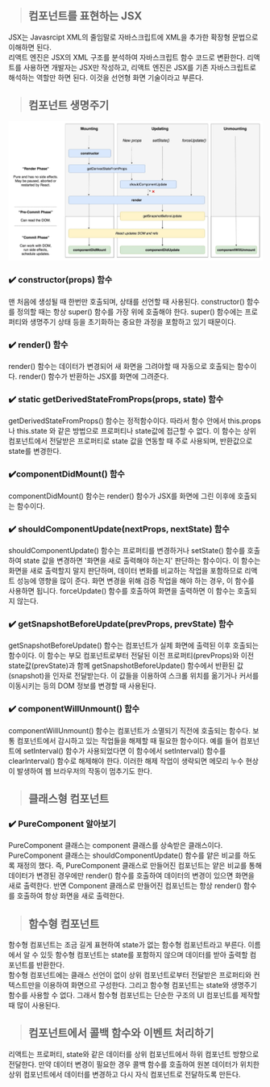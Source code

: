 > ## 컴포넌트를 표현하는 JSX
    
JSX는 Javasrcipt XML의 줄임말로 자바스크립트에 XML을 추가한 확장형 문법으로 이해하면 된다. <br/>
리액트 엔진은 JSX의 XML 구조를 분석하여 자바스크립트 함수 코드로 변환한다.
리액트를 사용하면 개발자는 JSX만 작성하고, 리액트 엔진은 JSX를 기존 자바스크립트로 해석하는 역할만 하면 된다. 이것을 선언형 화면 기술이라고 부른다.

> ## 컴포넌트 생명주기

![Alt text](./img/lifecycle.png)

### ✔️ constructor(props) 함수
맨 처음에 생성될 때 한번만 호출되며, 상태를 선언할 때 사용된다.
constructor() 함수를 정의할 때는 항상 super() 함수를 가장 위에 호출해야 한다.
super() 함수에는 프로퍼티와 생명주기 상태 등을 초기화하는 중요한 과정을 포함하고 있기 때문이다.

### ✔️ render() 함수
render() 함수는 데이터가 변경되어 새 화면을 그려야할 때 자동으로 호출되는 함수이다. 
render() 함수가 반환하는 JSX를 화면에 그려준다.

### ✔️ static getDerivedStateFromProps(props, state) 함수
getDerivedStateFromProps() 함수는 정적함수이다. 따라서 함수 안에서 this.props나 this.state 와 같은 방법으로 프로퍼티나 state값에 접근할 수 없다. 이 함수는 상위 컴포넌트에서 전달받은 프로퍼티로 state 값을 연동할 때 주로 사용되며, 반환값으로 state를 변경한다.

### ✔️componentDidMount() 함수
componentDidMount() 함수는 render() 함수가 JSX를 화면에 그린 이후에 호출되는 함수이다. 

### ✔️ shouldComponentUpdate(nextProps, nextState) 함수
shouldComponentUpdate() 함수는 프로퍼티를 변경하거나 setState() 함수를 호출하여 state 값을 변경하면 '화면을 새로 출력해야 하는지' 판단하는 함수이다.
이 함수는 화면을 새로 출력할지 말지 판단하며, 데이터 변화를 비교하는 작업을 포함하므로 리액트 성능에 영향을 많이 준다. 화면 변경을 위해 검증 작업을 해야 하는 경우, 이 함수를 사용하면 됩니다. forceUpdate() 함수를 호출하여 화면을 출력하면 이 함수는 호출되지 않는다.

### ✔️ getSnapshotBeforeUpdate(prevProps, prevState) 함수
getSnapshotBeforeUpdate() 함수는 컴포넌트가 실제 화면에 출력된 이후 호출되는 함수이다. 이 함수는 부모 컴포넌트로부터 전달된 이전 프로퍼티(prevProps)와 이전 state값(prevState)과 함께 getSnapshotBeforeUpdate() 함수에서 반환된 값(snapshot)을 인자로 전달받는다. 이 값들을 이용하여 스크롤 위치를 옮기거나 커서를 이동시키는 등의 DOM 정보를 변경할 때 사용된다.

### ✔️ componentWillUnmount() 함수
componentWillUnmount() 함수는 컴포넌트가 소멸되기 직전에 호출되는 함수다. 보통 컴포넌트에서 감시하고 있는 작업들을 해제할 때 필요한 함수이다. 예를 들어 컴포넌트에 setInterval() 함수가 사용되었다면 이 함수에서 setInterval() 함수를 clearInterval() 함수로 해제해야 한다. 이러한 해제 작업이 생략되면 메모리 누수 현상이 발생하여 웹 브라우저의 작동이 멈추기도 한다.

> ## 클래스형 컴포넌트

### ✔️ PureComponent 알아보기
PureComponent 클래스는 component 클래스를 상속받은 클래스이다. PureComponent 클래스는 shouldComponentUpdate() 함수를 얕은 비교를 하도록 재정의 했다. 즉, PureComponent 클래스로 만들어진 컴포넌트는 얕은 비교를 통해 데이터가 변경된 경우에만 render() 함수를 호출하여 데이터의 변경이 있으면 화면을 새로 출력한다. 반면 Component 클래스로 만들어진 컴포넌트는 항상 render() 함수를 호출하여 항상 화면을 새로 출력한다.

> ## 함수형 컴포넌트
함수형 컴포넌트는 조금 길게 표현하여 state가 없는 함수형 컴포넌트라고 부른다. 이름에서 알 수 있듯 함수형 컴포넌트는 state를 포함하지 않으며 데이터를 받아 출력할 컴포넌트를 반환한다. <br/>
함수형 컴포넌트에는 클래스 선언이 없이 상위 컴포넌트로부터 전달받은 프로퍼티와 컨텍스트만을 이용하여 화면으르 구성한다. 그리고 함수형 컴포넌트는 state와 생명주기 함수를 사용할 수 없다. 그래서 함수형 컴포넌트는 단순한 구조의 UI 컴포넌트를 제작할 때 많이 사용된다.

> ## 컴포넌트에서 콜백 함수와 이벤트 처리하기
리액트는 프로퍼티, state와 같은 데이터를 상위 컴포넌트에서 하위 컴포넌트 방향으로 전달한다. 만약 데이터 변경이 필요한 경우 콜백 함수를 호출하여 원본 데이터가 위치한 상위 컴포넌트에서 데이터를 변경하고 다시 자식 컴포넌트로 전달하도록 만든다.